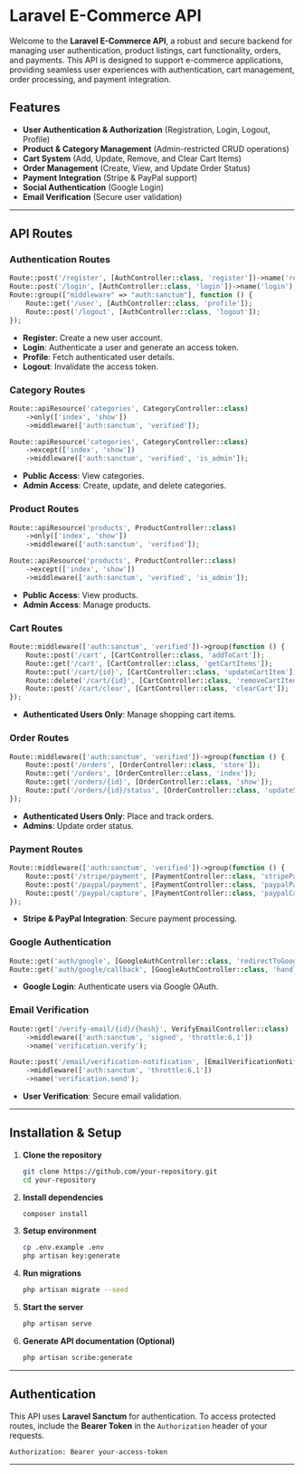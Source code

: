 # Laravel E-Commerce API

Welcome to the **Laravel E-Commerce API**, a robust and secure backend for managing user authentication, product listings, cart functionality, orders, and payments. This API is designed to support e-commerce applications, providing seamless user experiences with authentication, cart management, order processing, and payment integration.

## Features
- **User Authentication & Authorization** (Registration, Login, Logout, Profile)
- **Product & Category Management** (Admin-restricted CRUD operations)
- **Cart System** (Add, Update, Remove, and Clear Cart Items)
- **Order Management** (Create, View, and Update Order Status)
- **Payment Integration** (Stripe & PayPal support)
- **Social Authentication** (Google Login)
- **Email Verification** (Secure user validation)

---

## API Routes

### **Authentication Routes**
```php
Route::post('/register', [AuthController::class, 'register'])->name('register');
Route::post('/login', [AuthController::class, 'login'])->name('login');
Route::group(["middleware" => "auth:sanctum"], function () {
    Route::get('/user', [AuthController::class, 'profile']);
    Route::post('/logout', [AuthController::class, 'logout']);
});
```
- **Register**: Create a new user account.
- **Login**: Authenticate a user and generate an access token.
- **Profile**: Fetch authenticated user details.
- **Logout**: Invalidate the access token.

### **Category Routes**
```php
Route::apiResource('categories', CategoryController::class)
    ->only(['index', 'show'])
    ->middleware(['auth:sanctum', 'verified']);

Route::apiResource('categories', CategoryController::class)
    ->except(['index', 'show'])
    ->middleware(['auth:sanctum', 'verified', 'is_admin']);
```
- **Public Access**: View categories.
- **Admin Access**: Create, update, and delete categories.

### **Product Routes**
```php
Route::apiResource('products', ProductController::class)
    ->only(['index', 'show'])
    ->middleware(['auth:sanctum', 'verified']);

Route::apiResource('products', ProductController::class)
    ->except(['index', 'show'])
    ->middleware(['auth:sanctum', 'verified', 'is_admin']);
```
- **Public Access**: View products.
- **Admin Access**: Manage products.

### **Cart Routes**
```php
Route::middleware(['auth:sanctum', 'verified'])->group(function () {
    Route::post('/cart', [CartController::class, 'addToCart']);
    Route::get('/cart', [CartController::class, 'getCartItems']);
    Route::put('/cart/{id}', [CartController::class, 'updateCartItem']);
    Route::delete('/cart/{id}', [CartController::class, 'removeCartItem']);
    Route::post('/cart/clear', [CartController::class, 'clearCart']);
});
```
- **Authenticated Users Only**: Manage shopping cart items.

### **Order Routes**
```php
Route::middleware(['auth:sanctum', 'verified'])->group(function () {
    Route::post('/orders', [OrderController::class, 'store']);
    Route::get('/orders', [OrderController::class, 'index']);
    Route::get('/orders/{id}', [OrderController::class, 'show']);
    Route::put('/orders/{id}/status', [OrderController::class, 'updateStatus']);
});
```
- **Authenticated Users Only**: Place and track orders.
- **Admins**: Update order status.

### **Payment Routes**
```php
Route::middleware(['auth:sanctum', 'verified'])->group(function () {
    Route::post('/stripe/payment', [PaymentController::class, 'stripePayment']);
    Route::post('/paypal/payment', [PaymentController::class, 'paypalPayment']);
    Route::post('/paypal/capture', [PaymentController::class, 'paypalCapture']);
});
```
- **Stripe & PayPal Integration**: Secure payment processing.

### **Google Authentication**
```php
Route::get('auth/google', [GoogleAuthController::class, 'redirectToGoogle'])->name('google.login');
Route::get('auth/google/callback', [GoogleAuthController::class, 'handleGoogleCallback']);
```
- **Google Login**: Authenticate users via Google OAuth.

### **Email Verification**
```php
Route::get('/verify-email/{id}/{hash}', VerifyEmailController::class)
    ->middleware(['auth:sanctum', 'signed', 'throttle:6,1'])
    ->name('verification.verify');

Route::post('/email/verification-notification', [EmailVerificationNotificationController::class, 'store'])
    ->middleware(['auth:sanctum', 'throttle:6,1'])
    ->name('verification.send');
```
- **User Verification**: Secure email validation.

---

## Installation & Setup

1. **Clone the repository**
   ```bash
   git clone https://github.com/your-repository.git
   cd your-repository
   ```

2. **Install dependencies**
   ```bash
   composer install
   ```

3. **Setup environment**
   ```bash
   cp .env.example .env
   php artisan key:generate
   ```

4. **Run migrations**
   ```bash
   php artisan migrate --seed
   ```

5. **Start the server**
   ```bash
   php artisan serve
   ```

6. **Generate API documentation (Optional)**
   ```bash
   php artisan scribe:generate
   ```

---

## Authentication

This API uses **Laravel Sanctum** for authentication. To access protected routes, include the **Bearer Token** in the `Authorization` header of your requests.

```http
Authorization: Bearer your-access-token
```

---

